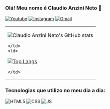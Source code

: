 
### Olá! Meu nome é Claudio Anzini Neto 🚀

[![Youtube](https://img.shields.io/badge/YouTube-FF0000?style=for-the-badge&logo=youtube&logoColor=white)](https://www.youtube.com/channel/UCjyx4_WYgDuADAl4p3mdfUg)
[![Instagram](https://img.shields.io/badge/Instagram-E4405F?style=for-the-badge&logo=instagram&logoColor=white)](https://instagram.com/theanzini?igshid=NzZlODBkYWE4Ng==)
[![Gmail](https://img.shields.io/badge/Gmail-D14836?style=for-the-badge&logo=gmail&logoColor=white)](mailto:claudioanzinineto123@gmail.com)

<table>
  <tr>
    <td>
      
![Claudio Anzini Neto's GitHub stats](https://github-readme-stats.vercel.app/api?username=ClaudioAnzini&show_icons=true&theme=radical)
      
    </td>
    <td>
      
[![Top Langs](https://github-readme-stats.vercel.app/api/top-langs/?username=ClaudioAnzini&layout=compact)](https://github.com/ClaudioAnzini)
      
    </td>
  </tr>
</table>

### Tecnologias que utilizo no meu dia a dia:

![HTML5](https://img.shields.io/badge/HTML5-E34F26?style=for-the-badge&logo=html5&logoColor=white)
![CSS](https://img.shields.io/badge/CSS-239120?&style=for-the-badge&logo=css3&logoColor=white)
![JS](https://img.shields.io/badge/JavaScript-F7DF1E?style=for-the-badge&logo=javascript&logoColor=black)


